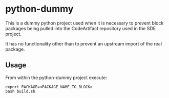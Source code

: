 # python-dummy

This is a dummy python project used when it is necessary to prevent block packages being pulled into the CodeArtifact
repository used in the SDE project.

It has no functionality other than to prevent an upstream import of the real package.

## Usage

From within the python-dummy project execute:

```
export PACKAGE=<PACKAGE_NAME_TO_BLOCK>
bash build.sh

```
